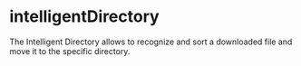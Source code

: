 # intelligentDirectory
The Intelligent Directory allows to recognize and sort a downloaded file and move it to the specific directory.
